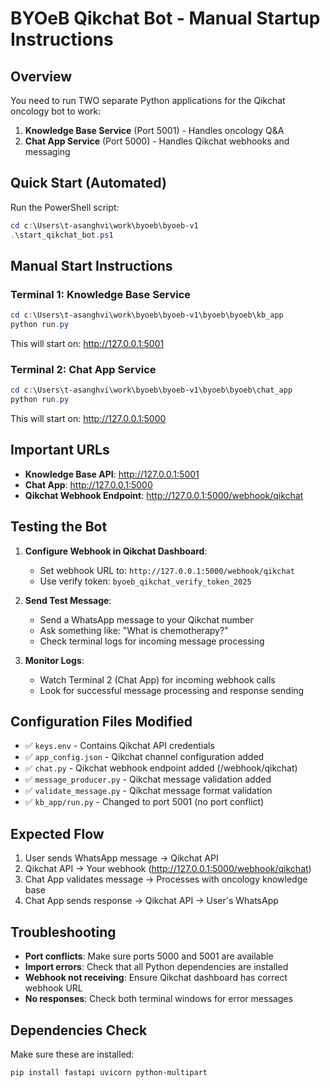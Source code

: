 # BYOeB Qikchat Bot - Manual Startup Instructions

## Overview
You need to run TWO separate Python applications for the Qikchat oncology bot to work:

1. **Knowledge Base Service** (Port 5001) - Handles oncology Q&A
2. **Chat App Service** (Port 5000) - Handles Qikchat webhooks and messaging

## Quick Start (Automated)

Run the PowerShell script:
```powershell
cd c:\Users\t-asanghvi\work\byoeb\byoeb-v1
.\start_qikchat_bot.ps1
```

## Manual Start Instructions

### Terminal 1: Knowledge Base Service
```powershell
cd c:\Users\t-asanghvi\work\byoeb\byoeb-v1\byoeb\byoeb\kb_app
python run.py
```
This will start on: http://127.0.0.1:5001

### Terminal 2: Chat App Service  
```powershell
cd c:\Users\t-asanghvi\work\byoeb\byoeb-v1\byoeb\byoeb\chat_app
python run.py
```
This will start on: http://127.0.0.1:5000

## Important URLs

- **Knowledge Base API**: http://127.0.0.1:5001
- **Chat App**: http://127.0.0.1:5000  
- **Qikchat Webhook Endpoint**: http://127.0.0.1:5000/webhook/qikchat

## Testing the Bot

1. **Configure Webhook in Qikchat Dashboard**:
   - Set webhook URL to: `http://127.0.0.1:5000/webhook/qikchat`
   - Use verify token: `byoeb_qikchat_verify_token_2025`

2. **Send Test Message**:
   - Send a WhatsApp message to your Qikchat number
   - Ask something like: "What is chemotherapy?"
   - Check terminal logs for incoming message processing

3. **Monitor Logs**:
   - Watch Terminal 2 (Chat App) for incoming webhook calls
   - Look for successful message processing and response sending

## Configuration Files Modified

- ✅ `keys.env` - Contains Qikchat API credentials
- ✅ `app_config.json` - Qikchat channel configuration added
- ✅ `chat.py` - Qikchat webhook endpoint added (/webhook/qikchat)
- ✅ `message_producer.py` - Qikchat message validation added
- ✅ `validate_message.py` - Qikchat message format validation
- ✅ `kb_app/run.py` - Changed to port 5001 (no port conflict)

## Expected Flow

1. User sends WhatsApp message → Qikchat API
2. Qikchat API → Your webhook (http://127.0.0.1:5000/webhook/qikchat)  
3. Chat App validates message → Processes with oncology knowledge base
4. Chat App sends response → Qikchat API → User's WhatsApp

## Troubleshooting

- **Port conflicts**: Make sure ports 5000 and 5001 are available
- **Import errors**: Check that all Python dependencies are installed
- **Webhook not receiving**: Ensure Qikchat dashboard has correct webhook URL
- **No responses**: Check both terminal windows for error messages

## Dependencies Check

Make sure these are installed:
```powershell
pip install fastapi uvicorn python-multipart
```
